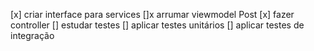 [x] criar interface para services
[]x arrumar viewmodel Post
[x] fazer controller
[] estudar testes
[] aplicar testes unitários
[] aplicar testes de integração